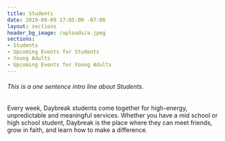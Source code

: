 ```yaml
---
title: Students
date: 2019-09-09 17:05:00 -07:00
layout: sections
header_bg_image: /uploads/a.jpeg
sections:
- Students
- Upcoming Events for Students
- Young Adults
- Upcoming Events for Young Adults
---
```


###### This is a one sentence intro line about Students.

Every week, Daybreak students come together for high-energy, unpredictable and
meaningful services. Whether you have a mid school or high school student,
Daybreak is the place where they can meet friends, grow in faith, and learn how
to make a difference.
